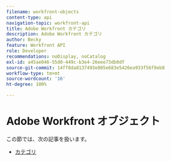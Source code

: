 ```yaml
---
filename: workfront-objects
content-type: api
navigation-topic: workfront-api
title: Adobe Workfront カテゴリ
description: Adobe Workfront カテゴリ
author: Becky
feature: Workfront API
role: Developer
recommendations: noDisplay, noCatalog
exl-id: a45ae046-55d0-449c-b3e4-26eee73db0df
source-git-commit: 14ff8da8137493e805e683e5426ea933f56f8eb8
workflow-type: tm+mt
source-wordcount: '16'
ht-degree: 100%

---
```



# Adobe Workfront オブジェクト

この節では、次の記事を扱います。

* [カテゴリ](../../wf-api/wf-objects/category.md)
